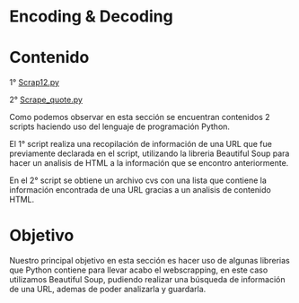 # Encoding & Decoding
# Contenido 
1° [Scrap12.py](https://github.com/Anacecilc/PIA_LPC_061/blob/main/Webscrapping/scrap12.py)

2° [Scrape_quote.py](https://github.com/Anacecilc/PIA_LPC_061/blob/main/Encoding%20%26%20Decoding/cypher.py)


 Como podemos observar en esta sección se encuentran contenidos 2 scripts haciendo uso del lenguaje de programación Python.
 
 
 El 1° script realiza una recopilación de información de una URL que fue previamente declarada en el script, utilizando la libreria Beautiful Soup para hacer un analisis de HTML a la información que se encontro anteriormente.
 
 En el 2° script se obtiene un archivo cvs con una lista que contiene la información encontrada de una URL gracias a un analisis de contenido HTML.
 
 # Objetivo
 Nuestro principal objetivo en esta sección es hacer uso de algunas librerias que Python contiene para llevar acabo el webscrapping, en este caso utilizamos Beautiful Soup, pudiendo realizar una búsqueda de información de una URL, ademas de poder analizarla y guardarla.
